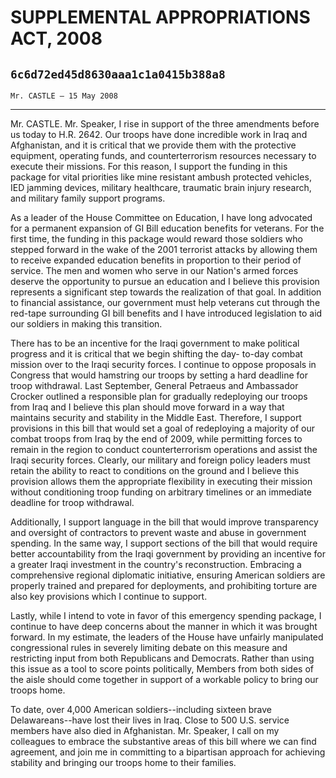 # SUPPLEMENTAL APPROPRIATIONS ACT, 2008
## `6c6d72ed45d8630aaa1c1a0415b388a8`
`Mr. CASTLE — 15 May 2008`

---


Mr. CASTLE. Mr. Speaker, I rise in support of the three amendments 
before us today to H.R. 2642. Our troops have done incredible work in 
Iraq and Afghanistan, and it is critical that we provide them with the 
protective equipment, operating funds, and counterterrorism resources 
necessary to execute their missions. For this reason, I support the 
funding in this package for vital priorities like mine resistant ambush 
protected vehicles, IED jamming devices, military healthcare, traumatic 
brain injury research, and military family support programs.

As a leader of the House Committee on Education, I have long 
advocated for a permanent expansion of GI Bill education benefits for 
veterans. For the first time, the funding in this package would reward 
those soldiers who stepped forward in the wake of the 2001 terrorist 
attacks by allowing them to receive expanded education benefits in 
proportion to their period of service. The men and women who serve in 
our Nation's armed forces deserve the opportunity to pursue an 
education and I believe this provision represents a significant step 
towards the realization of that goal. In addition to financial 
assistance, our government must help veterans cut through the red-tape 
surrounding GI bill benefits and I have introduced legislation to aid 
our soldiers in making this transition.

There has to be an incentive for the Iraqi government to make 
political progress and it is critical that we begin shifting the day-
to-day combat mission over to the Iraqi security forces. I continue to 
oppose proposals in Congress that would hamstring our troops by setting 
a hard deadline for troop withdrawal. Last September, General Petraeus 
and Ambassador Crocker outlined a responsible plan for gradually 
redeploying our troops from Iraq and I believe this plan should move 
forward in a way that maintains security and stability in the Middle 
East. Therefore, I support provisions in this bill that would set a 
goal of redeploying a majority of our combat troops from Iraq by the 
end of 2009, while permitting forces to remain in the region to conduct 
counterterrorism operations and assist the Iraqi security forces. 
Clearly, our military and foreign policy leaders must retain the 
ability to react to conditions on the ground and I believe this 
provision allows them the appropriate flexibility in executing their 
mission without conditioning troop funding on arbitrary timelines or an 
immediate deadline for troop withdrawal.

Additionally, I support language in the bill that would improve 
transparency and oversight of contractors to prevent waste and abuse in 
government spending. In the same way, I support sections of the bill 
that would require better accountability from the Iraqi government by 
providing an incentive for a greater Iraqi investment in the country's 
reconstruction. Embracing a comprehensive regional diplomatic 
initiative, ensuring American soldiers are properly trained and 
prepared for deployments, and prohibiting torture are also key 
provisions which I continue to support.

Lastly, while I intend to vote in favor of this emergency spending 
package, I continue to have deep concerns about the manner in which it 
was brought forward. In my estimate, the leaders of the House have 
unfairly manipulated congressional rules in severely limiting debate on 
this measure and restricting input from both Republicans and Democrats. 
Rather than using this issue as a tool to score points politically, 
Members from both sides of the aisle should come together in support of 
a workable policy to bring our troops home.

To date, over 4,000 American soldiers--including sixteen brave 
Delawareans--have lost their lives in Iraq. Close to 500 U.S. service 
members have also died in Afghanistan. Mr. Speaker, I call on my 
colleagues to embrace the substantive areas of this bill where we can 
find agreement, and join me in committing to a bipartisan approach for 
achieving stability and bringing our troops home to their families.